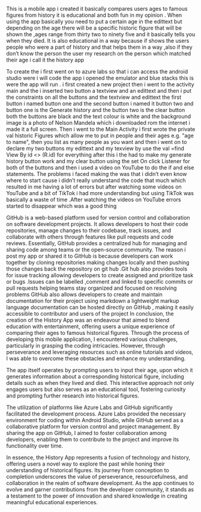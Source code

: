 This is a mobile app i created it basically compares users ages to famous figures from history it is educational and both fun in my opinion . When using the app basically you need to put a certain age in the edittext but depending on the age there will be a specific historic figure that will be shown the ,ages range from thirty two to ninety five and it basically tells you when they died. It is also educational in a way because if shows the users people who were a part of history and that helps them in a way ,also if they don’t know the person the user my research on the person which matched their age i call it the history app

To create the i first went on to azure labs so that i can access the android studio were i will code the app i opened the emulator and blue stacks this is were the app will run . i first created a new project then i went to the activity main and the i inserted two button a textview and an edittext and then i put the constraints on all the buttons and the textview and edittext
the first button i named button one and the second button i named it button two and button one is the Generate history and the button two is the clear button both the buttons are black and the text colour is white and the background image is a photo of Nelson Mandela which i downloaded rom the internet i made it a full screen. Then i went to the Main Activity i first wrote the private val historic Figures which allow me to put in people and their ages e.g. "age to name", then you list as many people as you want and then i went on to declare my two buttons my edittext and my texview by use the val =find View By id <> (R.id) for everything after this i the had to make my generate history button work and my clear button using the set On click Listener for both of the buttons and then i used a video on YouTube to do the if and else statements. The problems i faced making the was that i didn’t even know where to start cause i didn’t really understand the code that much which resulted in me having a lot of errors but after watching some videos on YouTube and a bit of TikTok i had more understanding but using TikTok was basically a waste of time .After watching the videos on YouTube  errors started to disappear which was a good thing    

GitHub is a web-based platform used for version control and collaboration on software development projects. It allows developers to host their code repositories, manage changes to their codebase, track issues, and collaborate with others through features like pull requests and code reviews. Essentially, GitHub provides a centralized hub for managing and sharing code among teams or the open-source community. The reason i post my app or shared it to GitHub is because developers can work together by cloning repositories making changes locally and then pushing those changes back the repository on git hub .Git hub also provides tools for issue tracking allowing developers to create assigned and prioritize task or bugs .Issues can be labelled ,comment and linked to specific commits or pull requests helping teams stay organized and focused on resolving problems GitHub also allows developers  to create and maintain documentation for their project using markdown a lightweight markup language documentation can be hosted directly on GitHub , making it easily accessible to contributor and users of the project In conclusion, the creation of the History App was an endeavour that aimed to blend education with entertainment, offering users a unique experience of comparing their ages to famous historical figures. Through the process of developing this mobile application, I encountered various challenges, particularly in grasping the coding intricacies. However, through perseverance and leveraging resources such as online tutorials and videos, I was able to overcome these obstacles and enhance my understanding.

The app itself operates by prompting users to input their age, upon which it generates information about a corresponding historical figure, including details such as when they lived and died. This interactive approach not only engages users but also serves as an educational tool, fostering curiosity and prompting further research into historical figures.

The utilization of platforms like Azure Labs and GitHub significantly facilitated the development process. Azure Labs provided the necessary environment for coding within Android Studio, while GitHub served as a collaborative platform for version control and project management. By sharing the app on GitHub, I aimed to foster collaboration among developers, enabling them to contribute to the project and improve its functionality over time.

In essence, the History App represents a fusion of technology and history, offering users a novel way to explore the past while honing their understanding of historical figures. Its journey from conception to completion underscores the value of perseverance, resourcefulness, and collaboration in the realm of software development. As the app continues to evolve and garner contributions from the developer community, it stands as a testament to the power of innovation and shared knowledge in creating meaningful educational experiences. 

